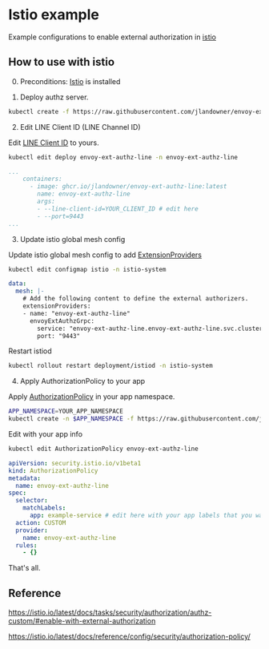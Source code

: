 # Istio example

Example configurations to enable external authorization in [istio](https://istio.io/)

## How to use with istio

0. Preconditions: [Istio](https://istio.io/latest/docs/setup/getting-started/) is installed

1. Deploy authz server.

```sh
kubectl create -f https://raw.githubusercontent.com/jlandowner/envoy-ext-authz-line/main/kubernetes/authz-server.yaml
```

2. Edit LINE Client ID (LINE Channel ID)

Edit [LINE Client ID](https://developers.line.biz/en/reference/line-login) to yours.

```sh
kubectl edit deploy envoy-ext-authz-line -n envoy-ext-authz-line
```

```yaml
...
    containers:
      - image: ghcr.io/jlandowner/envoy-ext-authz-line:latest
        name: envoy-ext-authz-line
        args:
        - --line-client-id=YOUR_CLIENT_ID # edit here
        - --port=9443
...
```

3. Update istio global mesh config

Update istio global mesh config to add [ExtensionProviders](https://istio.io/latest/docs/reference/config/istio.mesh.v1alpha1/#MeshConfig-ExtensionProvider)

```sh
kubectl edit configmap istio -n istio-system
```

```yaml
data:
  mesh: |-
    # Add the following content to define the external authorizers.
    extensionProviders:
    - name: "envoy-ext-authz-line"
      envoyExtAuthzGrpc:
        service: "envoy-ext-authz-line.envoy-ext-authz-line.svc.cluster.local"
        port: "9443"
```

Restart istiod

```sh
kubectl rollout restart deployment/istiod -n istio-system
```

4. Apply AuthorizationPolicy to your app

Apply [AuthorizationPolicy](https://istio.io/latest/docs/reference/config/security/authorization-policy/) in your app namespace.

```sh
APP_NAMESPACE=YOUR_APP_NAMESPACE
kubectl create -n $APP_NAMESPACE -f https://raw.githubusercontent.com/jlandowner/envoy-ext-authz-line/main/kubernetes/istio/authz-policy.yaml
```

Edit with your app info

```sh
kubectl edit AuthorizationPolicy envoy-ext-authz-line
```

```yaml
apiVersion: security.istio.io/v1beta1
kind: AuthorizationPolicy
metadata:
  name: envoy-ext-authz-line
spec:
  selector:
    matchLabels:
      app: example-service # edit here with your app labels that you want to make secure.
  action: CUSTOM
  provider:
    name: envoy-ext-authz-line
  rules:
    - {}
```

That's all.

## Reference

https://istio.io/latest/docs/tasks/security/authorization/authz-custom/#enable-with-external-authorization

https://istio.io/latest/docs/reference/config/security/authorization-policy/
